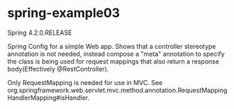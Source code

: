spring-example03
================

Spring 4.2.0.RELEASE

Spring Config for a simple Web app.
Shows that a controller stereotype annotation is not needed, instead compose a "meta" annotation to specify the class is being used for request mappings that also return a response body(Effectively @RestController).

Only RequestMapping is needed for use in MVC.
See org.springframework.web.servlet.mvc.method.annotation.RequestMappingHandlerMapping#isHandler.
